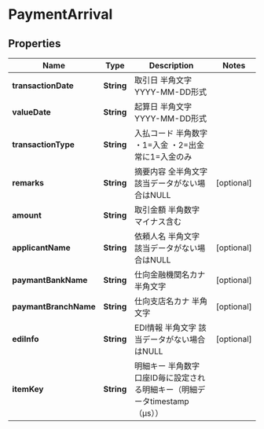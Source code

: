 
# PaymentArrival

## Properties
Name | Type | Description | Notes
------------ | ------------- | ------------- | -------------
**transactionDate** | **String** | 取引日 半角文字 YYYY-MM-DD形式  | 
**valueDate** | **String** | 起算日 半角文字 YYYY-MM-DD形式  | 
**transactionType** | **String** | 入払コード 半角数字 ・1&#x3D;入金 ・2&#x3D;出金 常に1&#x3D;入金のみ  | 
**remarks** | **String** | 摘要内容 全半角文字 該当データがない場合はNULL  |  [optional]
**amount** | **String** | 取引金額 半角数字　マイナス含む  | 
**applicantName** | **String** | 依頼人名 半角文字 該当データがない場合はNULL  |  [optional]
**paymantBankName** | **String** | 仕向金融機関名カナ 半角文字  |  [optional]
**paymantBranchName** | **String** | 仕向支店名カナ 半角文字  |  [optional]
**ediInfo** | **String** | EDI情報 半角文字 該当データがない場合はNULL  |  [optional]
**itemKey** | **String** | 明細キー 半角数字 口座ID毎に設定される明細キー（明細データtimestamp（μs））  | 



